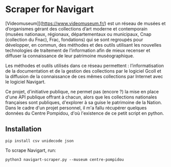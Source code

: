 # Scraper for Navigart

[Videomuseum]](https://www.videomuseum.fr/) est un réseau de musées et d’organismes gérant des collections d’art moderne et contemporain (musées nationaux, régionaux, départementaux ou municipaux, Cnap (collection du Fnac), Frac, fondations) qui se sont regroupés pour développer, en commun, des méthodes et des outils utilisant les nouvelles technologies de traitement de l’information afin de mieux recenser et diffuser la connaissance de leur patrimoine muséographique.

Les méthodes et outils utilisés dans ce réseau permettent : l’informatisation de la documentation et de la gestion des collections par le logiciel Gcoll et la diffusion de la connaissance de ces mêmes collections par Internet avec le logiciel Navigart.

Ce projet, d'initiative publique, ne permet pas (encore ?) la mise en place d'une API publique offrant à chacun, alors que les collections nationales françaises sont publiques, d'explorer à sa guise le patrimoine de la Nation. Dans le cadre d'un projet personnel, il m'a fallu récupérer quelques données du Centre Pompidou, d'où l'existence de ce petit script en python.

## Installation

```
pip install csv unidecode json
```

To scrape Navigart, run:
```
python3 navigart-scraper.py --museum centre-pompidou
```
